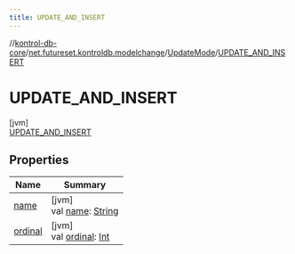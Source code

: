 ```yaml
---
title: UPDATE_AND_INSERT
---
```

//[kontrol-db-core](../../../../index.html)/[net.futureset.kontroldb.modelchange](../../index.html)/[UpdateMode](../index.html)/[UPDATE_AND_INSERT](index.html)



# UPDATE_AND_INSERT



[jvm]\
[UPDATE_AND_INSERT](index.html)



## Properties


| Name | Summary |
|---|---|
| [name](../../-table-persistence/-n-o-r-m-a-l/index.html#-372974862%2FProperties%2F1904592438) | [jvm]<br>val [name](../../-table-persistence/-n-o-r-m-a-l/index.html#-372974862%2FProperties%2F1904592438): [String](https://kotlinlang.org/api/latest/jvm/stdlib/kotlin/-string/index.html) |
| [ordinal](../../-table-persistence/-n-o-r-m-a-l/index.html#-739389684%2FProperties%2F1904592438) | [jvm]<br>val [ordinal](../../-table-persistence/-n-o-r-m-a-l/index.html#-739389684%2FProperties%2F1904592438): [Int](https://kotlinlang.org/api/latest/jvm/stdlib/kotlin/-int/index.html) |

